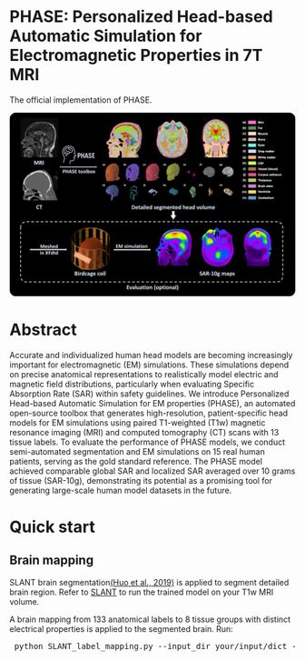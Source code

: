 # PHASE: Personalized Head-based Automatic Simulation for Electromagnetic Properties in 7T MRI
The official implementation of PHASE.

<img src="Figs/Problem_figure.png" alt="First Figure" width="800"/>

# Abstract
Accurate and individualized human head models are becoming increasingly important for electromagnetic (EM) simulations. These simulations depend on precise anatomical representations to realistically model electric and magnetic field distributions, particularly when evaluating Specific Absorption Rate (SAR) within safety guidelines. We introduce Personalized Head-based Automatic Simulation for EM properties (PHASE), an automated open-source toolbox that generates high-resolution, patient-specific head models for EM simulations using paired T1-weighted (T1w) magnetic resonance imaging (MRI) and computed tomography (CT) scans with 13 tissue labels. To evaluate the performance of PHASE models, we conduct semi-automated segmentation and EM simulations on 15 real human patients, serving as the gold standard reference. The PHASE model achieved comparable global SAR and localized SAR averaged over 10 grams of tissue (SAR-10g), demonstrating its potential as a promising tool for generating large-scale human model datasets in the future.

# Quick start
## Brain mapping
SLANT brain segmentation[(Huo et al., 2019)](https://doi.org/10.1016/j.neuroimage.2019.03.041) is applied to segment detailed brain region.
Refer to [SLANT](https://github.com/MASILab/SLANTbrainSeg?tab=readme-ov-file) to run the trained model on your T1w MRI volume.

A brain mapping from 133 anatomical labels to 8 tissue groups with distinct electrical properties is applied to the segmented brain. Run:
<pre> python SLANT_label_mapping.py --input_dir your/input/dict --output_dir your/output/dict --mapping_file braincolor_hierarchy_STAPLE.txt
 </pre>